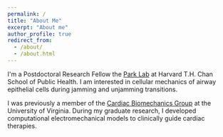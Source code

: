 ```yaml
---
permalink: /
title: "About Me"
excerpt: "About me"
author_profile: true
redirect_from:
  - /about/
  - /about.html
---
```


I'm a Postdoctoral Research Fellow the [Park Lab](https://www.hsph.harvard.edu/park-lab/ "Park Lab website") at Harvard T.H. Chan School of Public Health. I am interested in cellular mechanics of airway epithelial cells during jamming and unjamming transitions.

I was previously a member of the [Cardiac Biomechanics Group](https://engineering.virginia.edu/cardiac-biomechanics-group "CBG website") at the University of Virginia. During my graduate research, I developed computational electromechanical models to clinically guide cardiac therapies.
